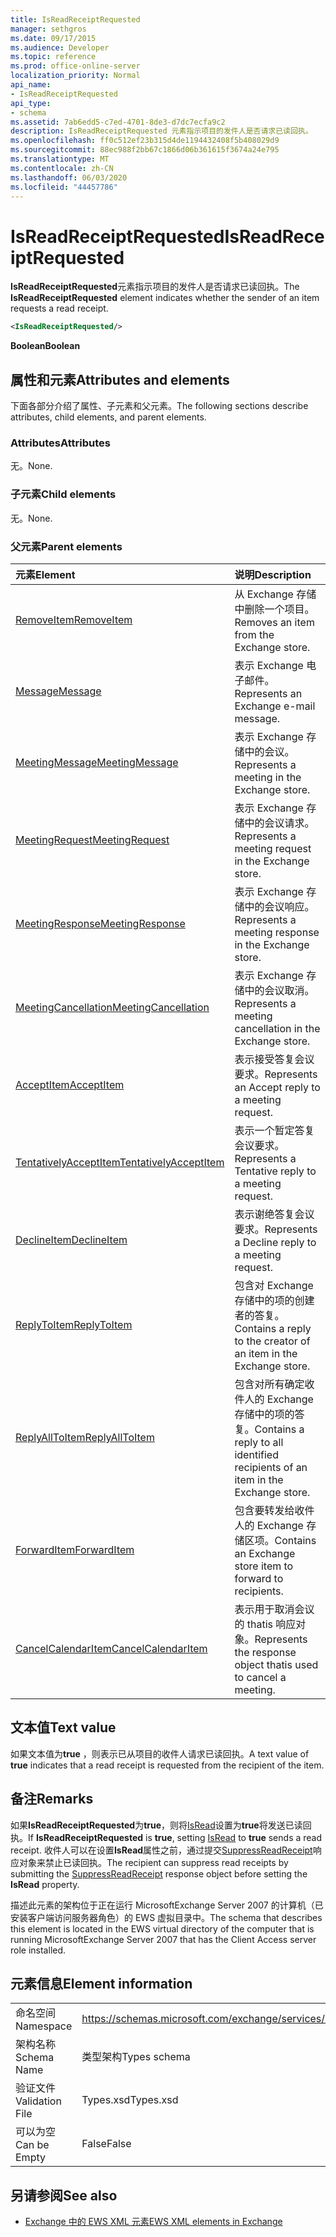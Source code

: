 ```yaml
---
title: IsReadReceiptRequested
manager: sethgros
ms.date: 09/17/2015
ms.audience: Developer
ms.topic: reference
ms.prod: office-online-server
localization_priority: Normal
api_name:
- IsReadReceiptRequested
api_type:
- schema
ms.assetid: 7ab6edd5-c7ed-4701-8de3-d7dc7ecfa9c2
description: IsReadReceiptRequested 元素指示项目的发件人是否请求已读回执。
ms.openlocfilehash: ff0c512ef23b315d4de1194432408f5b408029d9
ms.sourcegitcommit: 88ec988f2bb67c1866d06b361615f3674a24e795
ms.translationtype: MT
ms.contentlocale: zh-CN
ms.lasthandoff: 06/03/2020
ms.locfileid: "44457786"
---
```

# <a name="isreadreceiptrequested"></a><span data-ttu-id="5867b-103">IsReadReceiptRequested</span><span class="sxs-lookup"><span data-stu-id="5867b-103">IsReadReceiptRequested</span></span>

<span data-ttu-id="5867b-104">**IsReadReceiptRequested**元素指示项目的发件人是否请求已读回执。</span><span class="sxs-lookup"><span data-stu-id="5867b-104">The **IsReadReceiptRequested** element indicates whether the sender of an item requests a read receipt.</span></span> 
  
```xml
<IsReadReceiptRequested/>
```

 <span data-ttu-id="5867b-105">**Boolean**</span><span class="sxs-lookup"><span data-stu-id="5867b-105">**Boolean**</span></span>
## <a name="attributes-and-elements"></a><span data-ttu-id="5867b-106">属性和元素</span><span class="sxs-lookup"><span data-stu-id="5867b-106">Attributes and elements</span></span>

<span data-ttu-id="5867b-107">下面各部分介绍了属性、子元素和父元素。</span><span class="sxs-lookup"><span data-stu-id="5867b-107">The following sections describe attributes, child elements, and parent elements.</span></span>
  
### <a name="attributes"></a><span data-ttu-id="5867b-108">Attributes</span><span class="sxs-lookup"><span data-stu-id="5867b-108">Attributes</span></span>

<span data-ttu-id="5867b-109">无。</span><span class="sxs-lookup"><span data-stu-id="5867b-109">None.</span></span>
  
### <a name="child-elements"></a><span data-ttu-id="5867b-110">子元素</span><span class="sxs-lookup"><span data-stu-id="5867b-110">Child elements</span></span>

<span data-ttu-id="5867b-111">无。</span><span class="sxs-lookup"><span data-stu-id="5867b-111">None.</span></span>
  
### <a name="parent-elements"></a><span data-ttu-id="5867b-112">父元素</span><span class="sxs-lookup"><span data-stu-id="5867b-112">Parent elements</span></span>

|<span data-ttu-id="5867b-113">**元素**</span><span class="sxs-lookup"><span data-stu-id="5867b-113">**Element**</span></span>|<span data-ttu-id="5867b-114">**说明**</span><span class="sxs-lookup"><span data-stu-id="5867b-114">**Description**</span></span>|
|:-----|:-----|
|[<span data-ttu-id="5867b-115">RemoveItem</span><span class="sxs-lookup"><span data-stu-id="5867b-115">RemoveItem</span></span>](removeitem.md) <br/> |<span data-ttu-id="5867b-116">从 Exchange 存储中删除一个项目。</span><span class="sxs-lookup"><span data-stu-id="5867b-116">Removes an item from the Exchange store.</span></span>  <br/> |
|[<span data-ttu-id="5867b-117">Message</span><span class="sxs-lookup"><span data-stu-id="5867b-117">Message</span></span>](message-ex15websvcsotherref.md) <br/> |<span data-ttu-id="5867b-118">表示 Exchange 电子邮件。</span><span class="sxs-lookup"><span data-stu-id="5867b-118">Represents an Exchange e-mail message.</span></span>  <br/> |
|[<span data-ttu-id="5867b-119">MeetingMessage</span><span class="sxs-lookup"><span data-stu-id="5867b-119">MeetingMessage</span></span>](meetingmessage.md) <br/> |<span data-ttu-id="5867b-120">表示 Exchange 存储中的会议。</span><span class="sxs-lookup"><span data-stu-id="5867b-120">Represents a meeting in the Exchange store.</span></span>  <br/> |
|[<span data-ttu-id="5867b-121">MeetingRequest</span><span class="sxs-lookup"><span data-stu-id="5867b-121">MeetingRequest</span></span>](meetingrequest.md) <br/> |<span data-ttu-id="5867b-122">表示 Exchange 存储中的会议请求。</span><span class="sxs-lookup"><span data-stu-id="5867b-122">Represents a meeting request in the Exchange store.</span></span>  <br/> |
|[<span data-ttu-id="5867b-123">MeetingResponse</span><span class="sxs-lookup"><span data-stu-id="5867b-123">MeetingResponse</span></span>](meetingresponse.md) <br/> |<span data-ttu-id="5867b-124">表示 Exchange 存储中的会议响应。</span><span class="sxs-lookup"><span data-stu-id="5867b-124">Represents a meeting response in the Exchange store.</span></span>  <br/> |
|[<span data-ttu-id="5867b-125">MeetingCancellation</span><span class="sxs-lookup"><span data-stu-id="5867b-125">MeetingCancellation</span></span>](meetingcancellation.md) <br/> |<span data-ttu-id="5867b-126">表示 Exchange 存储中的会议取消。</span><span class="sxs-lookup"><span data-stu-id="5867b-126">Represents a meeting cancellation in the Exchange store.</span></span>  <br/> |
|[<span data-ttu-id="5867b-127">AcceptItem</span><span class="sxs-lookup"><span data-stu-id="5867b-127">AcceptItem</span></span>](acceptitem.md) <br/> |<span data-ttu-id="5867b-128">表示接受答复会议要求。</span><span class="sxs-lookup"><span data-stu-id="5867b-128">Represents an Accept reply to a meeting request.</span></span>  <br/> |
|[<span data-ttu-id="5867b-129">TentativelyAcceptItem</span><span class="sxs-lookup"><span data-stu-id="5867b-129">TentativelyAcceptItem</span></span>](tentativelyacceptitem.md) <br/> |<span data-ttu-id="5867b-130">表示一个暂定答复会议要求。</span><span class="sxs-lookup"><span data-stu-id="5867b-130">Represents a Tentative reply to a meeting request.</span></span>  <br/> |
|[<span data-ttu-id="5867b-131">DeclineItem</span><span class="sxs-lookup"><span data-stu-id="5867b-131">DeclineItem</span></span>](declineitem.md) <br/> |<span data-ttu-id="5867b-132">表示谢绝答复会议要求。</span><span class="sxs-lookup"><span data-stu-id="5867b-132">Represents a Decline reply to a meeting request.</span></span>  <br/> |
|[<span data-ttu-id="5867b-133">ReplyToItem</span><span class="sxs-lookup"><span data-stu-id="5867b-133">ReplyToItem</span></span>](replytoitem.md) <br/> |<span data-ttu-id="5867b-134">包含对 Exchange 存储中的项的创建者的答复。</span><span class="sxs-lookup"><span data-stu-id="5867b-134">Contains a reply to the creator of an item in the Exchange store.</span></span>  <br/> |
|[<span data-ttu-id="5867b-135">ReplyAllToItem</span><span class="sxs-lookup"><span data-stu-id="5867b-135">ReplyAllToItem</span></span>](replyalltoitem.md) <br/> |<span data-ttu-id="5867b-136">包含对所有确定收件人的 Exchange 存储中的项的答复。</span><span class="sxs-lookup"><span data-stu-id="5867b-136">Contains a reply to all identified recipients of an item in the Exchange store.</span></span>  <br/> |
|[<span data-ttu-id="5867b-137">ForwardItem</span><span class="sxs-lookup"><span data-stu-id="5867b-137">ForwardItem</span></span>](forwarditem.md) <br/> |<span data-ttu-id="5867b-138">包含要转发给收件人的 Exchange 存储区项。</span><span class="sxs-lookup"><span data-stu-id="5867b-138">Contains an Exchange store item to forward to recipients.</span></span>  <br/> |
|[<span data-ttu-id="5867b-139">CancelCalendarItem</span><span class="sxs-lookup"><span data-stu-id="5867b-139">CancelCalendarItem</span></span>](cancelcalendaritem.md) <br/> |<span data-ttu-id="5867b-140">表示用于取消会议的 thatis 响应对象。</span><span class="sxs-lookup"><span data-stu-id="5867b-140">Represents the response object thatis used to cancel a meeting.</span></span>  <br/> |
   
## <a name="text-value"></a><span data-ttu-id="5867b-141">文本值</span><span class="sxs-lookup"><span data-stu-id="5867b-141">Text value</span></span>

<span data-ttu-id="5867b-142">如果文本值为**true** ，则表示已从项目的收件人请求已读回执。</span><span class="sxs-lookup"><span data-stu-id="5867b-142">A text value of **true** indicates that a read receipt is requested from the recipient of the item.</span></span> 
  
## <a name="remarks"></a><span data-ttu-id="5867b-143">备注</span><span class="sxs-lookup"><span data-stu-id="5867b-143">Remarks</span></span>

<span data-ttu-id="5867b-144">如果**IsReadReceiptRequested**为**true**，则将[IsRead](isread.md)设置为**true**将发送已读回执。</span><span class="sxs-lookup"><span data-stu-id="5867b-144">If **IsReadReceiptRequested** is **true**, setting [IsRead](isread.md) to **true** sends a read receipt.</span></span> <span data-ttu-id="5867b-145">收件人可以在设置**IsRead**属性之前，通过提交[SuppressReadReceipt](suppressreadreceipt.md)响应对象来禁止已读回执。</span><span class="sxs-lookup"><span data-stu-id="5867b-145">The recipient can suppress read receipts by submitting the [SuppressReadReceipt](suppressreadreceipt.md) response object before setting the **IsRead** property.</span></span> 
  
<span data-ttu-id="5867b-146">描述此元素的架构位于正在运行 MicrosoftExchange Server 2007 的计算机（已安装客户端访问服务器角色）的 EWS 虚拟目录中。</span><span class="sxs-lookup"><span data-stu-id="5867b-146">The schema that describes this element is located in the EWS virtual directory of the computer that is running MicrosoftExchange Server 2007 that has the Client Access server role installed.</span></span>
  
## <a name="element-information"></a><span data-ttu-id="5867b-147">元素信息</span><span class="sxs-lookup"><span data-stu-id="5867b-147">Element information</span></span>

|||
|:-----|:-----|
|<span data-ttu-id="5867b-148">命名空间</span><span class="sxs-lookup"><span data-stu-id="5867b-148">Namespace</span></span>  <br/> |https://schemas.microsoft.com/exchange/services/2006/types  <br/> |
|<span data-ttu-id="5867b-149">架构名称</span><span class="sxs-lookup"><span data-stu-id="5867b-149">Schema Name</span></span>  <br/> |<span data-ttu-id="5867b-150">类型架构</span><span class="sxs-lookup"><span data-stu-id="5867b-150">Types schema</span></span>  <br/> |
|<span data-ttu-id="5867b-151">验证文件</span><span class="sxs-lookup"><span data-stu-id="5867b-151">Validation File</span></span>  <br/> |<span data-ttu-id="5867b-152">Types.xsd</span><span class="sxs-lookup"><span data-stu-id="5867b-152">Types.xsd</span></span>  <br/> |
|<span data-ttu-id="5867b-153">可以为空</span><span class="sxs-lookup"><span data-stu-id="5867b-153">Can be Empty</span></span>  <br/> |<span data-ttu-id="5867b-154">False</span><span class="sxs-lookup"><span data-stu-id="5867b-154">False</span></span>  <br/> |
   
## <a name="see-also"></a><span data-ttu-id="5867b-155">另请参阅</span><span class="sxs-lookup"><span data-stu-id="5867b-155">See also</span></span>



- [<span data-ttu-id="5867b-156">Exchange 中的 EWS XML 元素</span><span class="sxs-lookup"><span data-stu-id="5867b-156">EWS XML elements in Exchange</span></span>](ews-xml-elements-in-exchange.md)

